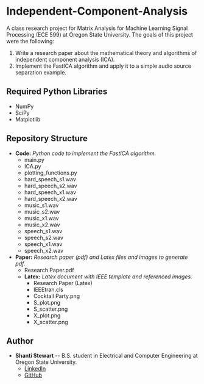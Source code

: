 

# Independent-Component-Analysis

A class research project for Matrix Analysis for Machine Learning Signal Processing (ECE 599) at Oregon State
University. The goals of this project were the following:
1. Write a research paper about the mathematical theory and algorithms of independent component analysis (ICA).
2. Implement the FastICA algorithm and apply it to a simple audio source separation example.



## Required Python Libraries

* NumPy
* SciPy
* Matplotlib


## Repository Structure

* **Code:** _Python code to implement the FastICA algorithm._
    * main.py
    * ICA.py
    * plotting_functions.py
    * hard_speech_s1.wav
    * hard_speech_s2.wav
    * hard_speech_x1.wav
    * hard_speech_x2.wav
    * music_s1.wav
    * music_s2.wav
    * music_x1.wav
    * music_x2.wav
    * speech_s1.wav
    * speech_s2.wav
    * speech_x1.wav
    * speech_x2.wav
* **Paper:** _Research paper (pdf) and Latex files and images to generate pdf._
    * Research Paper.pdf
    * **Latex:** _Latex document with IEEE template and referenced images._
        * Research Paper (Latex)
        * IEEEtran.cls
        * Cocktail Party.png
        * S_plot.png
        * S_scatter.png
        * X_plot.png
        * X_scatter.png


## Author

* **Shanti Stewart** -- B.S. student in Electrical and Computer Engineering at Oregon State University.
    * [LinkedIn](https://www.linkedin.com/in/shanti-stewart-27aaaa183/)
    * [GitHub](https://github.com/shantistewart)


